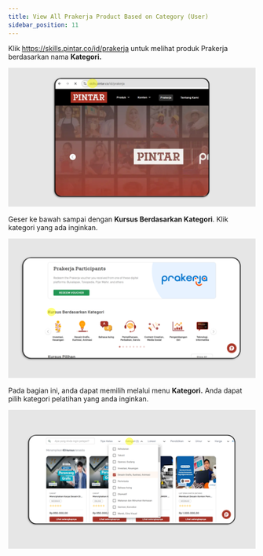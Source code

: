 ```yaml
---
title: View All Prakerja Product Based on Category (User)
sidebar_position: 11
---
```

Klik https://skills.pintar.co/id/prakerja untuk melihat produk Prakerja berdasarkan nama **Kategori.**

![](/img/category-indo-1.png)

Geser ke bawah sampai dengan **Kursus Berdasarkan Kategori**. Klik kategori yang ada inginkan.

![](/img/category-2.png)

Pada bagian ini, anda dapat memilih melalui menu **Kategori.** Anda dapat pilih kategori pelatihan yang anda inginkan. 

![](/img/category-indo-3.png)
